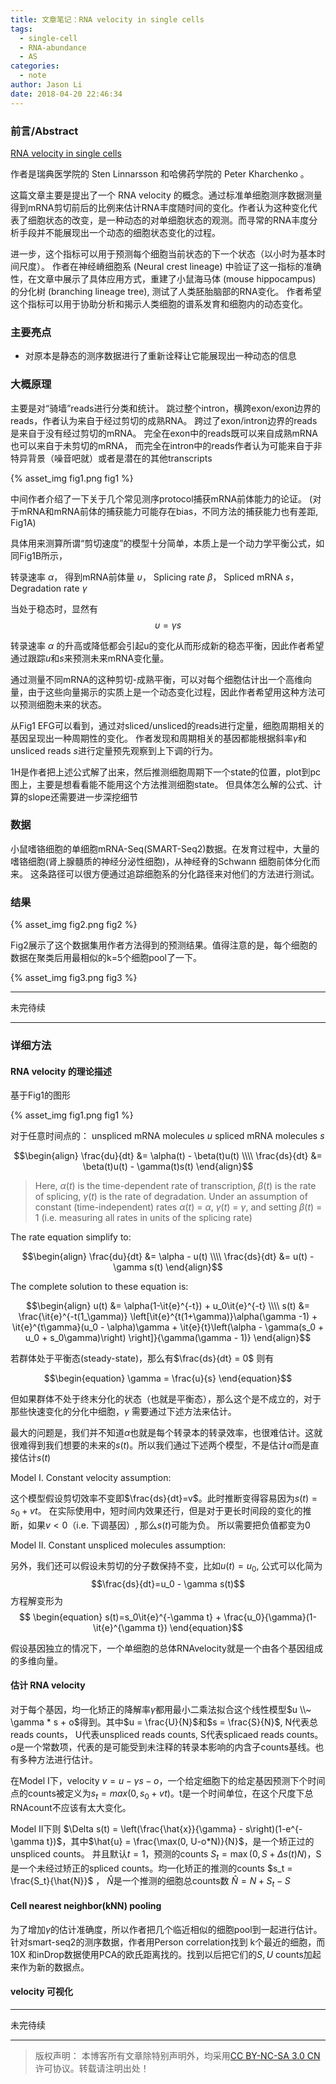 ```yaml
---
title: 文章笔记：RNA velocity in single cells
tags:
  - single-cell
  - RNA-abundance
  - AS
categories:
  - note
author: Jason Li
date: 2018-04-20 22:46:34
---
```


<script type="text/x-mathjax-config">
MathJax.Hub.Config({
  TeX: { equationNumbers: { autoNumber: "AMS" } }
});
</script>

### 前言/Abstract

[RNA velocity in single cells](https://www.biorxiv.org/content/early/2017/10/19/206052)

作者是瑞典医学院的 Sten Linnarsson 和哈佛药学院的 Peter Kharchenko 。

这篇文章主要是提出了一个 RNA velocity 的概念。通过标准单细胞测序数据测量得到mRNA剪切前后的比例来估计RNA丰度随时间的变化。作者认为这种变化代表了细胞状态的改变，是一种动态的对单细胞状态的观测。而寻常的RNA丰度分析手段并不能展现出一个动态的细胞状态变化的过程。

进一步，这个指标可以用于预测每个细胞当前状态的下一个状态（以小时为基本时间尺度）。
作者在神经嵴细胞系 (Neural crest lineage) 中验证了这一指标的准确性，在文章中展示了具体应用方式，重建了小鼠海马体 (mouse hippocampus) 的分化树 (branching lineage tree), 测试了人类胚胎脑部的RNA变化。
作者希望这个指标可以用于协助分析和揭示人类细胞的谱系发育和细胞内的动态变化。

<!--more-->

### 主要亮点

- 对原本是静态的测序数据进行了重新诠释让它能展现出一种动态的信息

### 大概原理

主要是对“骑墙”reads进行分类和统计。
跳过整个intron，横跨exon/exon边界的reads，作者认为来自于经过剪切的成熟RNA。
跨过了exon/intron边界的reads是来自于没有经过剪切的mRNA。
完全在exon中的reads既可以来自成熟mRNA也可以来自于未剪切的mRNA，
而完全在intron中的reads作者认为可能来自于非特异背景（噪音吧就）或者是潜在的其他transcripts

{% asset_img fig1.png fig1 %}

中间作者介绍了一下关于几个常见测序protocol捕获mRNA前体能力的论证。
(对于mRNA和mRNA前体的捕获能力可能存在bias，不同方法的捕获能力也有差距, Fig1A)

具体用来测算所谓“剪切速度”的模型十分简单，本质上是一个动力学平衡公式，如同Fig1B所示，

转录速率 $\alpha$， 得到mRNA前体量 $\upsilon$， Splicing rate $\beta$， Spliced mRNA $s$， Degradation rate $\gamma$

当处于稳态时，显然有
$$\begin{equation}
\upsilon=\gamma s
\end{equation}$$

转录速率 $\alpha$ 的升高或降低都会引起u的变化从而形成新的稳态平衡，因此作者希望通过跟踪$u$和$s$来预测未来mRNA变化量。

通过测量不同mRNA的这种剪切-成熟平衡，可以对每个细胞估计出一个高维向量，由于这些向量揭示的实质上是一个动态变化过程，因此作者希望用这种方法可以预测细胞未来的状态。

从Fig1 EFG可以看到，通过对sliced/unsliced的reads进行定量，细胞周期相关的基因呈现出一种周期性的变化。
作者发现和周期相关的基因都能根据斜率$\gamma$和unsliced reads $s$进行定量预先观察到上下调的行为。

1H是作者把上述公式解了出来，然后推测细胞周期下一个state的位置，plot到pc图上，主要是想看看能不能用这个方法推测细胞state。
但具体怎么解的公式、计算的slope还需要进一步深挖细节

### 数据

小鼠嗜铬细胞的单细胞mRNA-Seq(SMART-Seq2)数据。在发育过程中，大量的嗜铬细胞(肾上腺髓质的神经分泌性细胞)，从神经脊的Schwann 细胞前体分化而来。
这条路径可以很方便通过追踪细胞系的分化路径来对他们的方法进行测试。

### 结果

{% asset_img fig2.png fig2 %}

Fig2展示了这个数据集用作者方法得到的预测结果。值得注意的是，每个细胞的数据在聚类后用最相似的k=5个细胞pool了一下。

{% asset_img fig3.png fig3 %}

---

未完待续

---

### 详细方法
#### RNA velocity 的理论描述

基于Fig1的图形

{% asset_img fig1.png fig1 %}

对于任意时间点的：
unspliced mRNA molecules $u$
spliced mRNA molecules $s$

$$\begin{align}
\frac{du}{dt} &= \alpha(t) - \beta(t)u(t)  \\\\
\frac{ds}{dt} &= \beta(t)u(t) - \gamma(t)s(t) 
\end{align}$$

>Here, $\alpha(t)$ is the time-dependent rate of transcription, $\beta(t)$ is the rate of splicing, $\gamma(t)$ is the rate of degradation. Under an assumption of constant (time-independent) rates $\alpha(t)$ = $\alpha$,
$\gamma(t)$ = $\gamma$, and setting $\beta(t)$ = 1 (i.e. measuring all rates in units of the splicing rate)

The rate equation simplify to: 

$$\begin{align}
\frac{du}{dt} &= \alpha - u(t) \\\\
\frac{ds}{dt} &= u(t) - \gamma s(t)
\end{align}$$

The complete solution to these equation is:

$$\begin{align}
u(t) &= \alpha(1-\it{e}^{-t}) + u_0\it{e}^{-t} \\\\
s(t) &= \frac{\it{e}^{-t(1_\gamma)} \left[\it{e}^{t(1+\gamma)}\alpha(\gamma -1) + \it{e}^{t\gamma}(u_0 - \alpha)\gamma + \it{e}{t}\left(\alpha - \gamma(s_0 + u_0 + s_0\gamma)\right) \right]}{\gamma(\gamma - 1)}
\end{align}$$

若群体处于平衡态(steady-state)，那么有$\frac{ds}{dt} = 0$ 则有

$$\begin{equation} 
\gamma = \frac{u}{s} 
\end{equation}$$

但如果群体不处于终末分化的状态（也就是平衡态），那么这个是不成立的，对于那些快速变化的分化中细胞，$\gamma$ 需要通过下述方法来估计。

最大的问题是，我们并不知道$\alpha$也就是每个转录本的转录效率，也很难估计。这就很难得到我们想要的未来的$s(t)$。所以我们通过下述两个模型，不是估计$\alpha$而是直接估计$s(t)$

<span style="border-bottom:2px black;">Model I. Constant velocity assumption:</span>

这个模型假设剪切效率不变即$\frac{ds}{dt}=v$。此时推断变得容易因为$s(t) = s_0 + vt$。
在实际使用中，短时间内效果还行，但是对于更长时间段的变化的推断，如果$v<0$（i.e. 下调基因）, 那么$s(t)$可能为负。
所以需要把负值都变为0

<span style="border-bottom:2px black;">Model II. Constant unspliced molecules assumption:</span>

另外，我们还可以假设未剪切的分子数保持不变，比如$u(t) = u_0$, 公式可以化简为$$\frac{ds}{dt}=u_0 - \gamma s(t)$$
方程解变形为 
$$
\begin{equation}
s(t)=s_0\it{e}^{-\gamma t} + \frac{u_0}{\gamma}(1-\it{e}^{\gamma t})
\end{equation}$$

假设基因独立的情况下，一个单细胞的总体RNAvelocity就是一个由各个基因组成的多维向量。

#### 估计 RNA velocity

对于每个基因，均一化矫正的降解率$\gamma$都用最小二乘法拟合这个线性模型$u \\~ \gamma * s + o$得到。其中$u = \frac{U}{N}$和$s = \frac{S}{N}$, N代表总reads counts， U代表unspliced reads counts, S代表splicaed reads counts。
$o$是一个常数项，代表的是可能受到未注释的转录本影响的内含子counts基线。也有多种方法进行估计。

在Model I下，velocity $v = u - \gamma s - o$，一个给定细胞下的给定基因预测下个时间点的counts被定义为$s_t = max(0, s_0 + vt)$。t是一个时间单位，在这个尺度下总RNAcount不应该有太大变化。

Model II下则 $\Delta s(t) = \left(\frac{\hat{x}}{\gamma} - s\right)(1-e^{-\gamma t})$，其中$\hat{u} = \frac{\max(0, U-o*N)}{N}$，是一个矫正过的unspliced counts。
并且默认$t=1$，预测的counts $S_t = \max(0, S + \Delta s(t) N)$，S是一个未经过矫正的spliced counts。均一化矫正的推测的counts $s_t = \frac{S_t}{\hat{N}}$ ， $\hat{N}$是一个推测的细胞总counts数 $\hat{N} = N+S_t - S$


#### Cell nearest neighbor(kNN) pooling

为了增加$\gamma$的估计准确度，所以作者把几个临近相似的细胞pool到一起进行估计。针对smart-seq2的测序数据，作者用Person correlation找到 k个最近的细胞，而10X 和inDrop数据使用PCA的欧氏距离找的。找到以后把它们的$S,U$ counts加起来作为新的数据点。

#### velocity 可视化

---

未完待续

---


>版权声明： 本博客所有文章除特别声明外，均采用[CC BY-NC-SA 3.0 CN](https://creativecommons.org/licenses/by-nc-sa/3.0/cn/deed.zh)许可协议。转载请注明出处！
